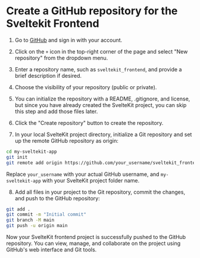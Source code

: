 # Create a GitHub repository for the Sveltekit Frontend

1. Go to [GitHub](https://github.com/) and sign in with your account.

2. Click on the `+` icon in the top-right corner of the page and select "New repository" from the dropdown menu.

3. Enter a repository name, such as `sveltekit_frontend`, and provide a brief description if desired.

4. Choose the visibility of your repository (public or private).

5. You can initialize the repository with a README, .gitignore, and license, but since you have already created the SvelteKit project, you can skip this step and add those files later.

6. Click the "Create repository" button to create the repository.

7. In your local SvelteKit project directory, initialize a Git repository and set up the remote GitHub repository as origin:

```bash
cd my-sveltekit-app
git init
git remote add origin https://github.com/your_username/sveltekit_frontend.git
```

Replace `your_username` with your actual GitHub username, and `my-sveltekit-app` with your SvelteKit project folder name.

8. Add all files in your project to the Git repository, commit the changes, and push to the GitHub repository:

```bash
git add .
git commit -m "Initial commit"
git branch -M main
git push -u origin main
```

Now your SvelteKit frontend project is successfully pushed to the GitHub repository. You can view, manage, and collaborate on the project using GitHub's web interface and Git tools.
